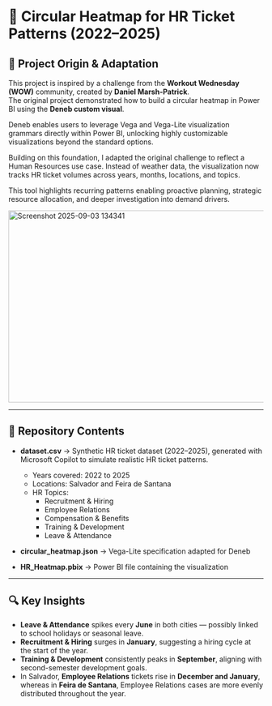 # 🔄 Circular Heatmap for HR Ticket Patterns (2022–2025)

## 📌 Project Origin & Adaptation
This project is inspired by a challenge from the **Workout Wednesday (WOW)** community, created by **Daniel Marsh-Patrick**.  
The original project demonstrated how to build a circular heatmap in Power BI using the **Deneb custom visual**.  

Deneb enables users to leverage Vega and Vega-Lite visualization grammars directly within Power BI, unlocking highly customizable visualizations beyond the standard options.  

Building on this foundation, I adapted the original challenge to reflect a Human Resources use case. Instead of weather data, the visualization now tracks HR ticket volumes across years, months, locations, and topics.  

This tool highlights recurring patterns enabling proactive planning, strategic resource allocation, and deeper investigation into demand drivers.

<img width="696" height="379" alt="Screenshot 2025-09-03 134341" src="https://github.com/user-attachments/assets/5bc34693-d66e-49f4-b036-d0736f64baf1" />

---

## 📂 Repository Contents
- **dataset.csv** → Synthetic HR ticket dataset (2022–2025), generated with Microsoft Copilot to simulate realistic HR ticket patterns.  
  - Years covered: 2022 to 2025  
  - Locations: Salvador and Feira de Santana  
  - HR Topics:  
    - Recruitment & Hiring  
    - Employee Relations  
    - Compensation & Benefits  
    - Training & Development  
    - Leave & Attendance  

- **circular_heatmap.json** → Vega-Lite specification adapted for Deneb  
- **HR_Heatmap.pbix** → Power BI file containing the visualization  

---

## 🔍 Key Insights
- **Leave & Attendance** spikes every **June** in both cities — possibly linked to school holidays or seasonal leave.  
- **Recruitment & Hiring** surges in **January**, suggesting a hiring cycle at the start of the year.  
- **Training & Development** consistently peaks in **September**, aligning with second-semester development goals.  
- In Salvador, **Employee Relations** tickets rise in **December and January**, whereas in **Feira de Santana**, Employee Relations cases are more evenly distributed throughout the year.  


